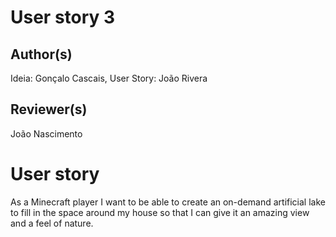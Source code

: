 # User story 3
## Author(s)
Ideia: Gonçalo Cascais, User Story: João Rivera
## Reviewer(s)
João Nascimento
# User story
As a Minecraft player I want to be able to create an on-demand artificial lake to fill in the space around my house so that I can give it an amazing view and a feel of nature. 
